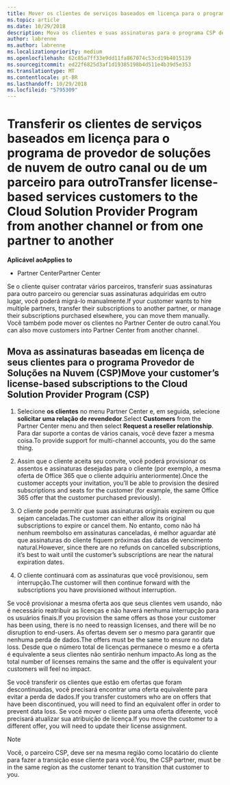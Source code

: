 ```yaml
---
title: Mover os clientes de serviços baseados em licença para o programa Provedor de Soluções na Nuvem no Partner Center | Partner Center
ms.topic: article
ms.date: 10/29/2018
description: Mova os clientes e suas assinaturas para o programa CSP de outro canal ou de outro parceiro.
author: labrenne
ms.author: labrenne
ms.localizationpriority: medium
ms.openlocfilehash: 62c85a7ff33e9dd11fa867074c53cd19b4015139
ms.sourcegitcommit: ed22f6825d3af1d19385198b4d511e4b39d5e353
ms.translationtype: MT
ms.contentlocale: pt-BR
ms.lasthandoff: 10/29/2018
ms.locfileid: "5795309"
---
```

# <a name="transfer-license-based-services-customers-to-the-cloud-solution-provider-program-from-another-channel-or-from-one-partner-to-another"></a><span data-ttu-id="06477-103">Transferir os clientes de serviços baseados em licença para o programa de provedor de soluções de nuvem de outro canal ou de um parceiro para outro</span><span class="sxs-lookup"><span data-stu-id="06477-103">Transfer license-based services customers to the Cloud Solution Provider Program from another channel or from one partner to another</span></span>

**<span data-ttu-id="06477-104">Aplicável ao</span><span class="sxs-lookup"><span data-stu-id="06477-104">Applies to</span></span>**

-  <span data-ttu-id="06477-105">Partner Center</span><span class="sxs-lookup"><span data-stu-id="06477-105">Partner Center</span></span>

<span data-ttu-id="06477-106">Se o cliente quiser contratar vários parceiros, transferir suas assinaturas para outro parceiro ou gerenciar suas assinaturas adquiridas em outro lugar, você poderá migrá-lo manualmente.</span><span class="sxs-lookup"><span data-stu-id="06477-106">If your customer wants to hire multiple partners, transfer their subscriptions to another partner, or manage their subscriptions purchased elsewhere, you can move them manually.</span></span> <span data-ttu-id="06477-107">Você também pode mover os clientes no Partner Center de outro canal.</span><span class="sxs-lookup"><span data-stu-id="06477-107">You can also move customers into Partner Center from another channel.</span></span>

## <a name="move-your-customers-license-based-subscriptions-to-the-cloud-solution-provider-program-csp"></a><span data-ttu-id="06477-108">Mova as assinaturas baseadas em licença de seus clientes para o programa Provedor de Soluções na Nuvem (CSP)</span><span class="sxs-lookup"><span data-stu-id="06477-108">Move your customer’s license-based subscriptions to the Cloud Solution Provider Program (CSP)</span></span>

1. <span data-ttu-id="06477-109">Selecione **os clientes** no menu Partner Center e, em seguida, selecione **solicitar uma relação de revendedor**.</span><span class="sxs-lookup"><span data-stu-id="06477-109">Select **Customers** from the Partner Center menu and then select **Request a reseller relationship**.</span></span> <span data-ttu-id="06477-110">Para dar suporte a contas de vários canais, você deve fazer a mesma coisa.</span><span class="sxs-lookup"><span data-stu-id="06477-110">To provide support for multi-channel accounts, you do the same thing.</span></span>

2.  <span data-ttu-id="06477-111">Assim que o cliente aceita seu convite, você poderá provisionar os assentos e assinaturas desejadas para o cliente (por exemplo, a mesma oferta de Office 365 que o cliente adquiriu anteriormente).</span><span class="sxs-lookup"><span data-stu-id="06477-111">Once the customer accepts your invitation, you’ll be able to provision the desired subscriptions and seats for the customer (for example, the same Office 365 offer that the customer purchased previously).</span></span>

3. <span data-ttu-id="06477-112">O cliente pode permitir que suas assinaturas originais expirem ou que sejam canceladas.</span><span class="sxs-lookup"><span data-stu-id="06477-112">The customer can either allow its original subscriptions to expire or cancel them.</span></span> <span data-ttu-id="06477-113">No entanto, como não há nenhum reembolso em assinaturas canceladas, é melhor aguardar até que assinaturas do cliente fiquem próximas das datas de vencimento natural.</span><span class="sxs-lookup"><span data-stu-id="06477-113">However, since there are no refunds on cancelled subscriptions, it’s best to wait until the customer’s subscriptions are near the natural expiration dates.</span></span>

4. <span data-ttu-id="06477-114">O cliente continuará com as assinaturas que você provisionou, sem interrupção.</span><span class="sxs-lookup"><span data-stu-id="06477-114">The customer will then continue forward with the subscriptions you have provisioned without interruption.</span></span>


<span data-ttu-id="06477-115">Se você provisionar a mesma oferta aos que seus clientes vem usando, não é necessário reatribuir as licenças e não haverá nenhuma interrupção para os usuários finais.</span><span class="sxs-lookup"><span data-stu-id="06477-115">If you provision the same offers as those your customer has been using, there is no need to reassign licenses, and there will be no disruption to end-users.</span></span> <span data-ttu-id="06477-116">As ofertas devem ser o mesmo para garantir que nenhuma perda de dados.</span><span class="sxs-lookup"><span data-stu-id="06477-116">The offers must be the same to ensure no data loss.</span></span> <span data-ttu-id="06477-117">Desde que o número total de licenças permanece o mesmo e a oferta é equivalente a seus clientes não sentirão nenhum impacto.</span><span class="sxs-lookup"><span data-stu-id="06477-117">As long as the total number of licenses remains the same and the offer is equivalent your customers will feel no impact.</span></span>

<span data-ttu-id="06477-118">Se você transferir os clientes que estão em ofertas que foram descontinuadas, você precisará encontrar uma oferta equivalente para evitar a perda de dados.</span><span class="sxs-lookup"><span data-stu-id="06477-118">If you transfer customers who are on offers that have been discontinued, you will need to find an equivalent offer in order to prevent data loss.</span></span> <span data-ttu-id="06477-119">Se você mover o cliente para uma oferta diferente, você precisará atualizar sua atribuição de licença.</span><span class="sxs-lookup"><span data-stu-id="06477-119">If you move the customer to a different offer, you will need to update their license assignment.</span></span>

>[!NOTE]
><span data-ttu-id="06477-120">Você, o parceiro CSP, deve ser na mesma região como locatário do cliente para fazer a transição esse cliente para você.</span><span class="sxs-lookup"><span data-stu-id="06477-120">You, the CSP partner, must be in the same region as the customer tenant to transition that customer to you.</span></span> 



